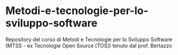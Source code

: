 # Metodi-e-tecnologie-per-lo-sviluppo-software
Repository del corso di Metodi e Tecnologie per lo Sviluppo Software (MTSS - ex Tecnologie Open Source [TOS]) tenuto dal prof. Bertazzo
